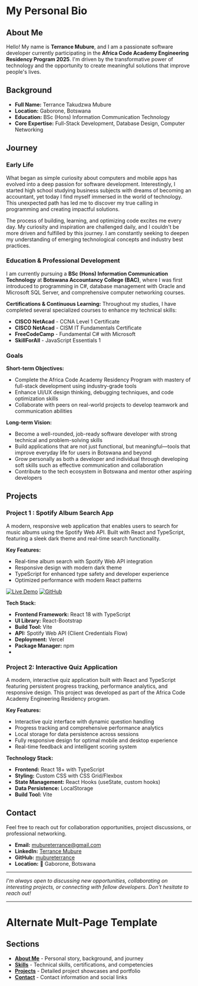 # My Personal Bio

## About Me
Hello! My name is **Terrance Mubure**, and I am a passionate software developer currently participating in the **Africa Code Academy Engineering Residency Program 2025**. I'm driven by the transformative power of technology and the opportunity to create meaningful solutions that improve people's lives.

## Background
- **Full Name:** Terrance Takudzwa Mubure
- **Location:** Gaborone, Botswana
- **Education:** BSc (Hons) Information Communication Technology
- **Core Expertise:** Full-Stack Development, Database Design, Computer Networking

## Journey
### Early Life
What began as simple curiosity about computers and mobile apps has evolved into a deep passion for software development. Interestingly, I started high school studying business subjects with dreams of becoming an accountant, yet today I find myself immersed in the world of technology. This unexpected path has led me to discover my true calling in programming and creating impactful solutions.

The process of building, learning, and optimizing code excites me every day. My curiosity and inspiration are challenged daily, and I couldn't be more driven and fulfilled by this journey. I am constantly seeking to deepen my understanding of emerging technological concepts and industry best practices.

### Education & Professional Development
I am currently pursuing a **BSc (Hons) Information Communication Technology** at **Botswana Accountancy College (BAC)**, where I was first introduced to programming in C#, database management with Oracle and Microsoft SQL Server, and comprehensive computer networking courses.

**Certifications & Continuous Learning:**
Throughout my studies, I have completed several specialized courses to enhance my technical skills:

- **CISCO NetAcad** - CCNA Level 1 Certificate
- **CISCO NetAcad** - CISM IT Fundamentals Certificate
- **FreeCodeCamp** - Fundamental C# with Microsoft
- **SkillForAll** - JavaScript Essentials 1

### Goals
**Short-term Objectives:**
- Complete the Africa Code Academy Residency Program with mastery of full-stack development using industry-grade tools
- Enhance UI/UX design thinking, debugging techniques, and code optimization skills
- Collaborate with peers on real-world projects to develop teamwork and communication abilities

**Long-term Vision:**
- Become a well-rounded, job-ready software developer with strong technical and problem-solving skills
- Build applications that are not just functional, but meaningful—tools that improve everyday life for users in Botswana and beyond
- Grow personally as both a developer and individual through developing soft skills such as effective communication and collaboration
- Contribute to the tech ecosystem in Botswana and mentor other aspiring developers


## Projects
### Project 1 : Spotify Album Search App
A modern, responsive web application that enables users to search for music albums using the Spotify Web API. Built with React and TypeScript, featuring a sleek dark theme and real-time search functionality.

**Key Features:**
- Real-time album search with Spotify Web API integration
- Responsive design with modern dark theme
- TypeScript for enhanced type safety and developer experience
- Optimized performance with modern React patterns

[![Live Demo](https://img.shields.io/badge/Live%20Demo-album--searcher--app.vercel.app-blue?style=for-the-badge)](https://album-searcher-app.vercel.app/)
[![GitHub](https://img.shields.io/badge/GitHub-Repository-black?style=for-the-badge&logo=github)](https://github.com/mubureterrance/album-searcher_app)

**Tech Stack:**
- **Frontend Framework:** React 18 with TypeScript
- **UI Library:** React-Bootstrap
- **Build Tool:** Vite
- **API:** Spotify Web API (Client Credentials Flow)
- **Deployment:** Vercel
- **Package Manager:** npm
- 
### Project 2: Interactive Quiz Application
A modern, interactive quiz application built with React and TypeScript featuring persistent progress tracking, performance analytics, and responsive design. This project was developed as part of the Africa Code Academy Engineering Residency program.

**Key Features:**
- Interactive quiz interface with dynamic question handling
- Progress tracking and comprehensive performance analytics
- Local storage for data persistence across sessions
- Fully responsive design for optimal mobile and desktop experience
- Real-time feedback and intelligent scoring system

**Technology Stack:**
- **Frontend:** React 18+ with TypeScript
- **Styling:** Custom CSS with CSS Grid/Flexbox
- **State Management:** React Hooks (useState, custom hooks)
- **Data Persistence:** LocalStorage
- **Build Tool:** Vite

## Contact
Feel free to reach out for collaboration opportunities, project discussions, or professional networking.

- **Email:** [mubureterrance@gmail.com](mailto:mubureterrance@gmail.com)
- **LinkedIn:** [Terrance Mubure](https://www.linkedin.com/in/terrance-mubure-90662370/)
- **GitHub:** [mubureterrance](https://github.com/mubureterrance)
- **Location:** 📍 Gaborone, Botswana
---

*I'm always open to discussing new opportunities, collaborating on interesting projects, or connecting with fellow developers. Don't hesitate to reach out!*

---

# Alternate Mult-Page Template

## Sections

- **[About Me](about.md)** - Personal story, background, and journey
- **[Skills](skills.md)** - Technical skills, certifications, and competencies
- **[Projects](projects/index.md)** - Detailed project showcases and portfolio
- **[Contact](contact.md)** - Contact information and social links

